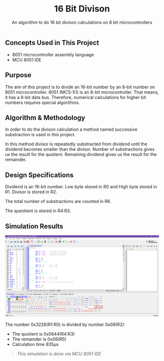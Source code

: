 <br/>
<p align="center">
 <h1 align="center" id="title">16 Bit Divison</h1>

  <p align="center">
    An algorithm  to do 16 bit divison calculations on 8 bit microcontrollers 
    <br/>
    <br/>
  </p>
</p>



## Concepts Used in This Project

* 8051 microcontroller assembly language
* MCU 8051 IDE

## Purpose

The aim of this project is to divide an 16-bit number by an 8-bit number on 8051 microcontroller. 
8051 (MCS-51) is an 8-bit microcontroller. That means, it has a 8-bit data bus. Therefore, numerical calculations for higher bit numbers requires special algorithms. 



## Algorithm & Methodology

In order to do the divison calculation a method named successive substraction is used in this project.

In this method divisor is repeatedly substracted from dividend until the dividend becomes smaller than the divisor. Number of substractions gives us the result for the quotient. Remaining dividend gives us the result for the remainder. 




## Design Specifications

Dividend is an 16-bit number. Low byte stored in R0 and High byte stored in R1. Divisor is stored in R2. 

The total number of substractions are counted in R6.

The queotient is stored in R4:R3.

## Simulation Results


![Screen Shot](images/16_div_sim.png)


The number 0x3226(R1:R0) is divided by number 0x08(R2):
* The quotient is 0x0644(R4:R3)
* The remainder is 0x06(R5)
* Calculation time 835µs

> *This simulation is done via MCU 8051 IDE*

